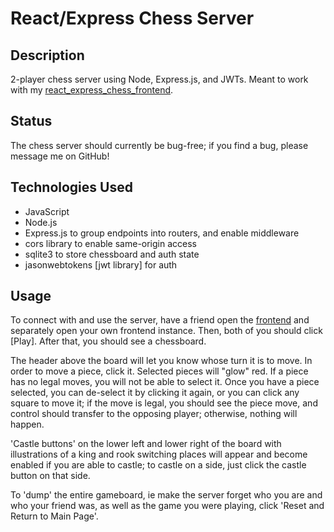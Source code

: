 # React/Express Chess Server

## Description

2-player chess server using Node, Express.js, and JWTs. Meant to work with my [react_express_chess_frontend](https://github.com/mack-gallagher/react_express_chess_frontend). 

## Status

The chess server should currently be bug-free; if you find a bug, please message me on GitHub!

## Technologies Used

- JavaScript
- Node.js
- Express.js to group endpoints into routers, and enable middleware
- cors library to enable same-origin access
- sqlite3 to store chessboard and auth state
- jasonwebtokens [jwt library] for auth

## Usage

To connect with and use the server, have a friend open the [frontend](https://github.com/mack-gallagher/react_express_chess_frontend) and separately open your own frontend instance. Then, both of you should click [Play]. After that, you should see a chessboard.

The header above the board will let you know whose turn it is to move. In order to move a piece, click it. Selected pieces will "glow" red. If a piece has no legal moves, you will not be able to select it. Once you have a piece selected, you can de-select it by clicking it again, or you can click any square to move it; if the move is legal, you should see the piece move, and control should transfer to the opposing player; otherwise, nothing will happen.

'Castle buttons' on the lower left and lower right of the board with illustrations of a king and rook switching places will appear and become enabled if you are able to castle; to castle on a side, just click the castle button on that side.

To 'dump' the entire gameboard, ie make the server forget who you are and who your friend was, as well as the game you were playing, click 'Reset and Return to Main Page'.

